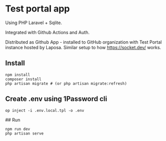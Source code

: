 # Test portal app

Using PHP Laravel + Sqlite.

Integrated with Github Actions and Auth.

Distributed as Github App - installed to GitHub organization with Test Portal instance hosted by Laposa. Similar setup to how https://socket.dev/ works.

## Install
```
npm install
composer install
php artisan migrate # (or php artisan migrate:refresh)
```

## Create .env using 1Password cli
```
op inject -i .env.local.tpl -o .env
```

## Run
```
npm run dev
php artisan serve
```
